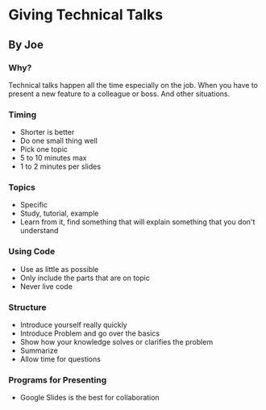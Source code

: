 # Giving Technical Talks
## By Joe

### Why?

Technical talks happen all the time especially on the job.
When you have to present a new feature to a colleague or boss. And other situations.

### Timing
- Shorter is better
- Do one small thing well
- Pick one topic
- 5 to 10 minutes max
- 1 to 2 minutes per slides

### Topics
- Specific
- Study, tutorial, example
- Learn from it, find something that will explain something that you don't understand

### Using Code
- Use as little as possible
- Only include the parts that are on topic
- Never live code

### Structure
- Introduce yourself really quickly
- Introduce Problem and go over the basics
- Show how your knowledge solves or clarifies the problem
- Summarize
- Allow time for questions

### Programs for Presenting
- Google Slides is the best for collaboration
